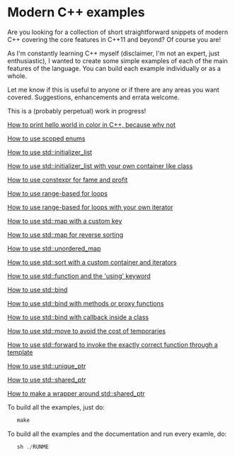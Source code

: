 Modern C++ examples
===================

Are you looking for a collection of short straightforward snippets of
modern C++ covering the core features in C++11 and beyond? Of course 
you are!

As I'm constantly learning C++ myself (disclaimer, I'm not an expert,
just enthusiastic), I wanted to create some simple examples of each
of the main features of the language. You can build each example
individually or as a whole.

Let me know if this is useful to anyone or if there are any areas you want
covered. Suggestions, enhancements and errata welcome.

This is a (probably perpetual) work in progress!

[How to print hello world in color in C++, because why not](hello_world_color/README.md)

[How to use scoped enums](scoped_enums/README.md)

[How to use std::initializer_list](initializer_lists/README.md)

[How to use std::initializer_list with your own container like class](initializer_lists_with_custom_vector/README.md)

[How to use constexpr for fame and profit](constexpr/README.md)

[How to use range-based for loops](range_based_for_loop/README.md)

[How to use range-based for loops with your own iterator](range_based_for_loop_custom_begin_end/README.md)

[How to use std::map with a custom key](std_map_with_custom_key/README.md)

[How to use std::map for reverse sorting](std_map_reverse_sort/README.md)

[How to use std::unordered_map](std_unordered_map/README.md)

[How to use std::sort with a custom container and iterators](std_sort_with_custom_iterators/README.md)

[How to use std::function and the 'using' keyword](std_function_and_using/README.md)

[How to use std::bind](std_bind/README.md)

[How to use std::bind with methods or proxy functions](std_bind_with_a_method/README.md)

[How to use std::bind with callback inside a class](std_bind_with_a_class_callback/README.md)

[How to use std::move to avoid the cost of temporaries](std_move/README.md)

[How to use std::forward to invoke the exactly correct function through a template](std_forward/README.md)

[How to use std::unique_ptr](std_unique_ptr/README.md)

[How to use std::shared_ptr](std_shared_ptr/README.md)

[How to make a wrapper around std::shared_ptr](std_shared_ptr_wrapper/README.md)

To build all the examples, just do:
```C++
   make 
```
To build all the examples and the documentation and run every examle, do:
```C++
   sh ./RUNME
```
